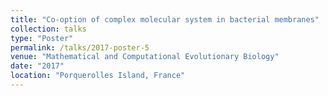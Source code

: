 ```yaml
---
title: "Co‑option of complex molecular system in bacterial membranes"
collection: talks
type: "Poster"
permalink: /talks/2017-poster-5
venue: "Mathematical and Computational Evolutionary Biology"
date: "2017"
location: "Porquerolles Island, France"
---
```

